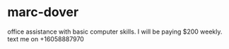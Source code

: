 # marc-dover
office assistance with basic computer skills. I will be paying $200 weekly. text me on +16058887970
